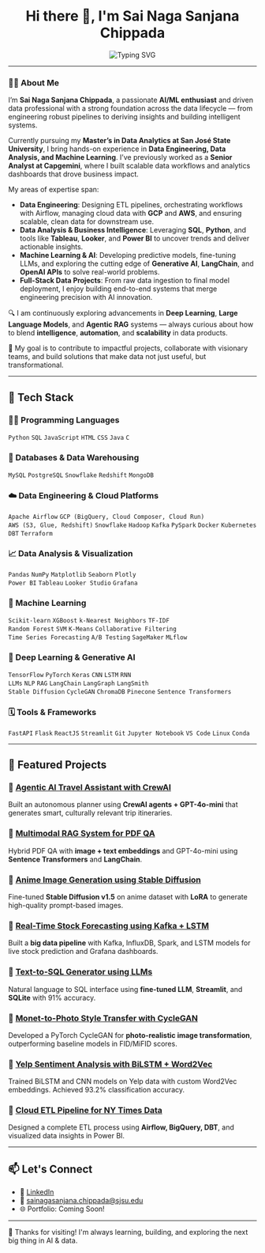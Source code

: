 <h1 align="center">Hi there 👋, I'm Sai Naga Sanjana Chippada</h1>

<p align="center">
  <img src="https://readme-typing-svg.herokuapp.com?font=Fira+Code&size=22&pause=1000&center=true&vCenter=true&width=550&lines=AI%2FML+Enthusiast+%7C+Data+Engineer+%7C+Data+Analyst;Exploring+GenAI+%7C+LLMs+%7C+Data+Pipelines;Let's+build+something+awesome!" alt="Typing SVG" />
</p>


---

### 👩‍💻 About Me

I’m **Sai Naga Sanjana Chippada**, a passionate **AI/ML enthusiast** and driven data professional with a strong foundation across the data lifecycle — from engineering robust pipelines to deriving insights and building intelligent systems.

Currently pursuing my **Master’s in Data Analytics at San José State University**, I bring hands-on experience in **Data Engineering, Data Analysis, and Machine Learning**. I’ve previously worked as a **Senior Analyst at Capgemini**, where I built scalable data workflows and analytics dashboards that drove business impact.

My areas of expertise span:

- **Data Engineering**: Designing ETL pipelines, orchestrating workflows with Airflow, managing cloud data with **GCP** and **AWS**, and ensuring scalable, clean data for downstream use.
- **Data Analysis & Business Intelligence**: Leveraging **SQL**, **Python**, and tools like **Tableau**, **Looker**, and **Power BI** to uncover trends and deliver actionable insights.
- **Machine Learning & AI**: Developing predictive models, fine-tuning LLMs, and exploring the cutting edge of **Generative AI**, **LangChain**, and **OpenAI APIs** to solve real-world problems.
- **Full-Stack Data Projects**: From raw data ingestion to final model deployment, I enjoy building end-to-end systems that merge engineering precision with AI innovation.

🔍 I am continuously exploring advancements in **Deep Learning**, **Large Language Models**, and **Agentic RAG** systems — always curious about how to blend **intelligence**, **automation**, and **scalability** in data products.

🎯 My goal is to contribute to impactful projects, collaborate with visionary teams, and build solutions that make data not just useful, but transformational.

---

## 🧰 Tech Stack

### 🧑‍💻 Programming Languages
`Python` `SQL` `JavaScript` `HTML` `CSS` `Java` `C` 

### 📃 Databases & Data Warehousing
`MySQL` `PostgreSQL` `Snowflake` `Redshift` `MongoDB`

### ☁️ Data Engineering & Cloud Platforms
`Apache Airflow` `GCP (BigQuery, Cloud Composer, Cloud Run)`  
`AWS (S3, Glue, Redshift)` `Snowflake` `Hadoop` `Kafka` `PySpark` `Docker` `Kubernetes` `DBT` `Terraform`

### 📈 Data Analysis & Visualization
`Pandas` `NumPy` `Matplotlib` `Seaborn` `Plotly`  
`Power BI` `Tableau` `Looker Studio` `Grafana` 

### 🤖 Machine Learning
`Scikit-learn` `XGBoost` `k-Nearest Neighbors` `TF-IDF`  
`Random Forest` `SVM` `K-Means` `Collaborative Filtering`  
`Time Series Forecasting` `A/B Testing` `SageMaker` `MLflow`

### 🧠 Deep Learning & Generative AI
`TensorFlow` `PyTorch` `Keras` `CNN` `LSTM` `RNN`  
`LLMs` `NLP` `RAG` `LangChain` `LangGraph` `LangSmith`  
`Stable Diffusion` `CycleGAN` `ChromaDB` `Pinecone` `Sentence Transformers` 

### 🗓️ Tools & Frameworks
`FastAPI` `Flask` `ReactJS` `Streamlit` 
`Git` `Jupyter Notebook` `VS Code` `Linux` `Conda` 

---

## 🚀 Featured Projects

### 🔹 [Agentic AI Travel Assistant with CrewAI](#)
Built an autonomous planner using **CrewAI agents + GPT-4o-mini** that generates smart, culturally relevant trip itineraries.

### 🔹 [Multimodal RAG System for PDF QA](#)  
Hybrid PDF QA with **image + text embeddings** and GPT-4o-mini using **Sentence Transformers** and **LangChain**.

### 🔹 [Anime Image Generation using Stable Diffusion](#)  
Fine-tuned **Stable Diffusion v1.5** on anime dataset with **LoRA** to generate high-quality prompt-based images.

### 🔹 [Real-Time Stock Forecasting using Kafka + LSTM](#)  
Built a **big data pipeline** with Kafka, InfluxDB, Spark, and LSTM models for live stock prediction and Grafana dashboards.

### 🔹 [Text-to-SQL Generator using LLMs](#)  
Natural language to SQL interface using **fine-tuned LLM**, **Streamlit**, and **SQLite** with 91% accuracy.

### 🔹 [Monet-to-Photo Style Transfer with CycleGAN](#)  
Developed a PyTorch CycleGAN for **photo-realistic image transformation**, outperforming baseline models in FID/MiFID scores.

### 🔹 [Yelp Sentiment Analysis with BiLSTM + Word2Vec](#)  
Trained BiLSTM and CNN models on Yelp data with custom Word2Vec embeddings. Achieved 93.2% classification accuracy.

### 🔹 [Cloud ETL Pipeline for NY Times Data](#)  
Designed a complete ETL process using **Airflow, BigQuery, DBT**, and visualized data insights in Power BI.

---

## 📫 Let's Connect

- 🔗 [LinkedIn](https://www.linkedin.com/in/sainagasanjana)
- 📧 sainagasanjana.chippada@sjsu.edu
- 🌐 Portfolio: Coming Soon!


---

🌟 Thanks for visiting! I'm always learning, building, and exploring the next big thing in AI & data.

